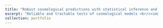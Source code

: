 ```yaml
---
title: "Robust cosmological predictions with statistical inference and deep learning"
excerpt: "Reliable and tractable tests of cosmological models <br/><img src='/images/vmax/Screenshot 2020-05-06 at 9.54.19 AM.png'>"
collection: portfolio
---
```


